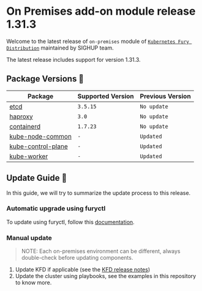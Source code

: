 # On Premises add-on module release 1.31.3

Welcome to the latest release of `on-premises` module of [`Kubernetes Fury Distribution`](https://github.com/sighupio/fury-distribution) maintained by SIGHUP team.

The latest release includes support for version 1.31.3.

## Package Versions 🚢

| Package                                        | Supported Version | Previous Version |
| ---------------------------------------------- | ----------------- | ---------------- |
| [etcd](roles/etcd)                             | `3.5.15`          | `No update`      |
| [haproxy](roles/haproxy)                       | `3.0`             | `No update`      |
| [containerd](roles/containerd)                 | `1.7.23`          | `No update`      |
| [kube-node-common](roles/kube-node-common)     | `-`               | `Updated`        |
| [kube-control-plane](roles/kube-control-plane) | `-`               | `Updated`        |
| [kube-worker](roles/kube-worker)               | `-`               | `Updated`        |

## Update Guide 🦮

In this guide, we will try to summarize the update process to this release.

### Automatic upgrade using furyctl

To update using furyctl, follow this [documentation](https://github.com/sighupio/furyctl/blob/main/docs/upgrades/kfd/README.md).

### Manual update
  
> NOTE: Each on-premises environment can be different, always double-check before updating components.

1. Update KFD if applicable (see the [KFD release notes](https://github.com/sighupio/fury-distribution/tree/master/docs/releases))
2. Update the cluster using playbooks, see the examples in this repository to know more.

